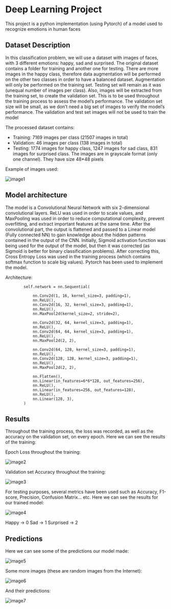 # Deep Learning Project

This project is a python implementation (using Pytorch) of a model used to recognize emotions in human faces

## Dataset Description

In this classification problem, we will use a dataset with images of faces, with 3 different emotions: happy, sad and surprised. The original dataset contains a folder for training and another one for testing. There are more images in the happy class, therefore data augmentation will be performed on the other two classes in order to have a balanced dataset. Augmentation will only be performed on the training set. Testing set will remain as it was (unequal number of images per class). Also, images will be extracted from the training set, to create the validation set. This is to be used throughout the training process to assess the model’s performance. The validation set size will be small, as we don’t need a big set of images to verify the model’s performance. The validation and test set images will not be used to train the model

The processed dataset contains:
  - Training: 7169 images per class (21507 images in total)
  - Validation: 46 images per class (138 images in total)
  - Testing: 1774 images for happy class, 1247 images for sad class, 831 images for surprised class.
The images are in grayscale format (only one channel). They have size 48*48 pixels

Example of images used:

![image1](Screenshots/imagesexample.png)


## Model architecture

The model is a Convolutional Neural Network with six 2-dimensional convolutional layers. ReLU was used in order to scale values, and MaxPooling was used in order to reduce computational complexity, prevent overfitting, and extract important features at the same time. After the convolutional part, the output is flattened and passed to a Linear model (Fully connected NN) to gain knowledge about the hidden patterns contained in the output of the CNN. Initially, Sigmoid activation function was being used for the output of the model, but then it was corrected (as Sigmoid is better for binary classification problems). After correcting this, Cross Entropy Loss was used in the training process (which contains softmax function to scale big values). Pytorch has been used to implement the model.

Architecture:

```
        self.network = nn.Sequential(

            nn.Conv2d(1, 16, kernel_size=3, padding=1),
            nn.ReLU(),
            nn.Conv2d(16, 32, kernel_size=3, padding=1),
            nn.ReLU(),
            nn.MaxPool2d(kernel_size=2, stride=2),

            nn.Conv2d(32, 64, kernel_size=3, padding=1),
            nn.ReLU(),
            nn.Conv2d(64, 64, kernel_size=3, padding=1),
            nn.ReLU(),
            nn.MaxPool2d(2, 2),

            nn.Conv2d(64, 128, kernel_size=3, padding=1),
            nn.ReLU(),
            nn.Conv2d(128, 128, kernel_size=3, padding=1),
            nn.ReLU(),
            nn.MaxPool2d(2, 2),

            nn.Flatten(),
            nn.Linear(in_features=6*6*128, out_features=256),
            nn.ReLU(),
            nn.Linear(in_features=256, out_features=128),
            nn.ReLU(),
            nn.Linear(128, 3),
        )
```



## Results

Throughout the training process, the loss was recorded, as well as the accuracy on the
validation set, on every epoch. Here we can see the results of the training:

Epoch Loss throughout the training:

![image2](Screenshots/epochloss.png)

Validation set Accuracy throughout the training:

![image3](Screenshots/validationaccuracy.png)





For testing purposes, several metrics have been used such as Accuracy, F1-score, Precision, Confusion Matrix… etc. Here we can see the results for our trained model:

![image4](Screenshots/metrics.png)

Happy -> 0
Sad -> 1
Surprised -> 2



## Predictions

Here we can see some of the predictions our model made:

![image5](Screenshots/results.png)


Some more images (these are random images from the Internet):

![image6](Screenshots/results0.png)

And their predictions:

![image7](Screenshots/results1.png)
